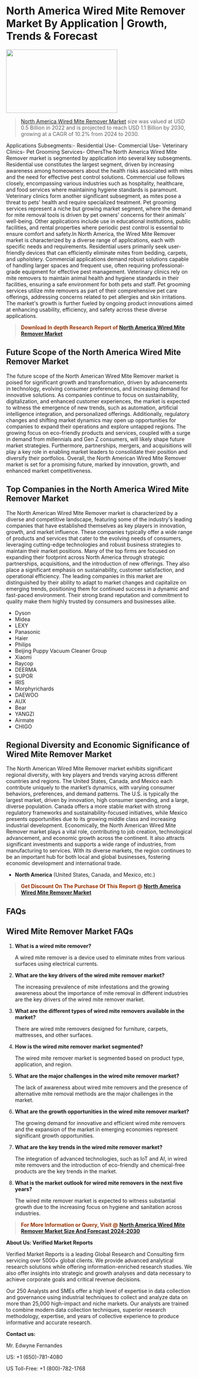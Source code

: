 <p><h1>North America Wired Mite Remover Market By Application | Growth, Trends & Forecast</h1><p><img class="aligncenter size-medium wp-image-105565" src="https://ffe5etoiles.com/wp-content/uploads/2025/01/MST7-300x171.png" alt="" width="300" height="171" /></p><blockquote><p><a href="https://www.verifiedmarketreports.com/download-sample/?rid=217846&utm_source=Github-NA&utm_medium=378" target="_blank">North America Wired Mite Remover Market</a> size was valued at USD 0.5 Billion in 2022 and is projected to reach USD 1.1 Billion by 2030, growing at a CAGR of 10.2% from 2024 to 2030.</p></blockquote>Applications Subsegments:- Residential Use- Commercial Use- Veterinary Clinics- Pet Grooming Services- OthersThe North America Wired Mite Remover market is segmented by application into several key subsegments. Residential use constitutes the largest segment, driven by increasing awareness among homeowners about the health risks associated with mites and the need for effective pest control solutions. Commercial use follows closely, encompassing various industries such as hospitality, healthcare, and food services where maintaining hygiene standards is paramount. Veterinary clinics form another significant subsegment, as mites pose a threat to pets' health and require specialized treatment. Pet grooming services represent a niche but growing market segment, where the demand for mite removal tools is driven by pet owners' concerns for their animals' well-being. Other applications include use in educational institutions, public facilities, and rental properties where periodic pest control is essential to ensure comfort and safety.In North America, the Wired Mite Remover market is characterized by a diverse range of applications, each with specific needs and requirements. Residential users primarily seek user-friendly devices that can efficiently eliminate mites from bedding, carpets, and upholstery. Commercial applications demand robust solutions capable of handling larger spaces and frequent use, often requiring professional-grade equipment for effective pest management. Veterinary clinics rely on mite removers to maintain animal health and hygiene standards in their facilities, ensuring a safe environment for both pets and staff. Pet grooming services utilize mite removers as part of their comprehensive pet care offerings, addressing concerns related to pet allergies and skin irritations. The market's growth is further fueled by ongoing product innovations aimed at enhancing usability, efficiency, and safety across these diverse applications.</p><blockquote><p><span style="color: #993300;"><strong>Download In depth Research Report of <a href="https://www.verifiedmarketreports.com/download-sample/?rid=217846&utm_source=Github-NA&utm_medium=378">North America Wired Mite Remover Market</a></strong></span></p></blockquote><h2>Future Scope of the North America Wired Mite Remover Market</h2><p>The future scope of the North American Wired Mite Remover market is poised for significant growth and transformation, driven by advancements in technology, evolving consumer preferences, and increasing demand for innovative solutions. As companies continue to focus on sustainability, digitalization, and enhanced customer experiences, the market is expected to witness the emergence of new trends, such as automation, artificial intelligence integration, and personalized offerings. Additionally, regulatory changes and shifting market dynamics may open up opportunities for companies to expand their operations and explore untapped regions. The growing focus on eco-friendly products and services, coupled with a surge in demand from millennials and Gen Z consumers, will likely shape future market strategies. Furthermore, partnerships, mergers, and acquisitions will play a key role in enabling market leaders to consolidate their position and diversify their portfolios. Overall, the North American Wired Mite Remover market is set for a promising future, marked by innovation, growth, and enhanced market competitiveness.</p><h2>Top Companies in the North America Wired Mite Remover Market</h2><p>The North American Wired Mite Remover market is characterized by a diverse and competitive landscape, featuring some of the industry's leading companies that have established themselves as key players in innovation, growth, and market influence. These companies typically offer a wide range of products and services that cater to the evolving needs of consumers, leveraging cutting-edge technologies and robust business strategies to maintain their market positions. Many of the top firms are focused on expanding their footprint across North America through strategic partnerships, acquisitions, and the introduction of new offerings. They also place a significant emphasis on sustainability, customer satisfaction, and operational efficiency. The leading companies in this market are distinguished by their ability to adapt to market changes and capitalize on emerging trends, positioning them for continued success in a dynamic and fast-paced environment. Their strong brand reputation and commitment to quality make them highly trusted by consumers and businesses alike.</p><p><ul><li>Dyson </li><li> Midea </li><li> LEXY </li><li> Panasonic </li><li> Haier </li><li> Philips </li><li> Beijing Puppy Vacuum Cleaner Group </li><li> Xiaomi </li><li> Raycop </li><li> DEERMA </li><li> SUPOR </li><li> IRIS </li><li> Morphyrichards </li><li> DAEWOO </li><li> AUX </li><li> Bear </li><li> YANGZI </li><li> Airmate </li><li> CHIGO</li></ul></p><h2>Regional Diversity and Economic Significance of Wired Mite Remover Market</h2><p>The North American Wired Mite Remover market exhibits significant regional diversity, with key players and trends varying across different countries and regions. The United States, Canada, and Mexico each contribute uniquely to the market’s dynamics, with varying consumer behaviors, preferences, and demand patterns. The U.S. is typically the largest market, driven by innovation, high consumer spending, and a large, diverse population. Canada offers a more stable market with strong regulatory frameworks and sustainability-focused initiatives, while Mexico presents opportunities due to its growing middle class and increasing industrial development. Economically, the North American Wired Mite Remover market plays a vital role, contributing to job creation, technological advancement, and economic growth across the continent. It also attracts significant investments and supports a wide range of industries, from manufacturing to services. With its diverse markets, the region continues to be an important hub for both local and global businesses, fostering economic development and international trade.</p><ul> <li><strong>North America</strong> (United States, Canada, and Mexico, etc.)</li></ul><blockquote><p><span style="color: #993300;"><strong>Get Discount On The Purchase Of This Report @ <a href="https://www.verifiedmarketreports.com/ask-for-discount/?rid=217846&utm_source=Github-NA&utm_medium=378">North America Wired Mite Remover Market</a></strong></span></p></blockquote><h2>FAQs</h2><p><h2>Wired Mite Remover Market FAQs</h2><ol> <li><strong>What is a wired mite remover?</div><div></strong></li> <p>A wired mite remover is a device used to eliminate mites from various surfaces using electrical currents.</p> <li><strong>What are the key drivers of the wired mite remover market?</div><div></strong></li> <p>The increasing prevalence of mite infestations and the growing awareness about the importance of mite removal in different industries are the key drivers of the wired mite remover market.</p> <li><strong>What are the different types of wired mite removers available in the market?</div><div></strong></li> <p>There are wired mite removers designed for furniture, carpets, mattresses, and other surfaces.</p> <li><strong>How is the wired mite remover market segmented?</div><div></strong></li> <p>The wired mite remover market is segmented based on product type, application, and region.</p> <li><strong>What are the major challenges in the wired mite remover market?</div><div></strong></li> <p>The lack of awareness about wired mite removers and the presence of alternative mite removal methods are the major challenges in the market.</p> <li><strong>What are the growth opportunities in the wired mite remover market?</div><div></strong></li> <p>The growing demand for innovative and efficient wired mite removers and the expansion of the market in emerging economies represent significant growth opportunities.</p> <li><strong>What are the key trends in the wired mite remover market?</div><div></strong></li> <p>The integration of advanced technologies, such as IoT and AI, in wired mite removers and the introduction of eco-friendly and chemical-free products are the key trends in the market.</p> <li><strong>What is the market outlook for wired mite removers in the next five years?</div><div></strong></li> <p>The wired mite remover market is expected to witness substantial growth due to the increasing focus on hygiene and sanitation across industries.</p></ol></body></html></p><blockquote><p><span style="color: #993300;"><strong>For More Information or Query, Visit @ <a href="https://www.verifiedmarketreports.com/product/wired-mite-remover-market/">North America Wired Mite Remover Market Size And Forecast 2024-2030</a></strong></span></p></blockquote><p><strong>About Us: Verified Market Reports</strong></p><p>Verified Market Reports is a leading Global Research and Consulting firm servicing over 5000+ global clients. We provide advanced analytical research solutions while offering information-enriched research studies. We also offer insights into strategic and growth analyses and data necessary to achieve corporate goals and critical revenue decisions.</p><p>Our 250 Analysts and SMEs offer a high level of expertise in data collection and governance using industrial techniques to collect and analyze data on more than 25,000 high-impact and niche markets. Our analysts are trained to combine modern data collection techniques, superior research methodology, expertise, and years of collective experience to produce informative and accurate research.</p><p><strong>Contact us:</strong></p><p>Mr. Edwyne Fernandes</p><p>US: +1 (650)-781-4080</p><p>US Toll-Free: +1 (800)-782-1768</p>

